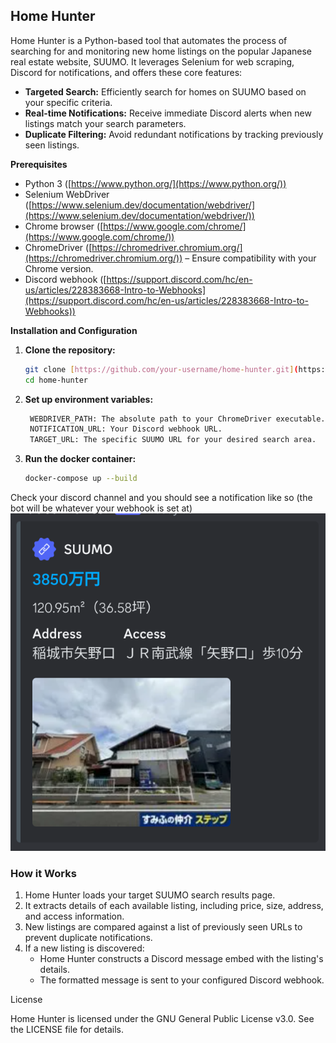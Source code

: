 ## Home Hunter

Home Hunter is a Python-based tool that automates the process of searching for and monitoring new home listings on the popular Japanese real estate website, SUUMO. It leverages Selenium for web scraping, Discord for notifications, and offers these core features:

* **Targeted Search:** Efficiently search for homes on SUUMO based on your specific criteria.
* **Real-time Notifications:** Receive immediate Discord alerts when new listings match your search parameters.
* **Duplicate Filtering:** Avoid redundant notifications by tracking previously seen listings.

**Prerequisites**

* Python 3 ([https://www.python.org/](https://www.python.org/))
* Selenium WebDriver ([https://www.selenium.dev/documentation/webdriver/](https://www.selenium.dev/documentation/webdriver/))
* Chrome browser ([https://www.google.com/chrome/](https://www.google.com/chrome/))
* ChromeDriver ([https://chromedriver.chromium.org/](https://chromedriver.chromium.org/)) – Ensure compatibility with your Chrome version.
* Discord webhook ([https://support.discord.com/hc/en-us/articles/228383668-Intro-to-Webhooks](https://support.discord.com/hc/en-us/articles/228383668-Intro-to-Webhooks))

**Installation and Configuration**

1. **Clone the repository:**
   ```bash
   git clone [https://github.com/your-username/home-hunter.git](https://github.com/your-username/home-hunter.git)
   cd home-hunter
    ```
2. **Set up environment variables:**
   ```bash
    WEBDRIVER_PATH: The absolute path to your ChromeDriver executable.
    NOTIFICATION_URL: Your Discord webhook URL.
    TARGET_URL: The specific SUUMO URL for your desired search area.
    ```
3. **Run the docker container:**
   ```bash
   docker-compose up --build
   ```

Check your discord channel and you should see a notification like so (the bot will be whatever your webhook is set at)
![Discord embed example](https://github.com/zaneriley/home-hunter/blob/main/example-image.png?raw=true)

### How it Works

1. Home Hunter loads your target SUUMO search results page.
2. It extracts details of each available listing, including price, size, address, and access information.
3. New listings are compared against a list of previously seen URLs to prevent duplicate notifications.
4. If a new listing is discovered:
    - Home Hunter constructs a Discord message embed with the listing's details.
    - The formatted message is sent to your configured Discord webhook.

License

Home Hunter is licensed under the GNU General Public License v3.0. See the LICENSE file for details.
